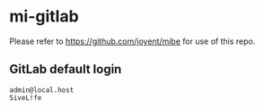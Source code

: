 mi-gitlab
=========

Please refer to https://github.com/joyent/mibe for use of this repo.

GitLab default login
--------------------

    admin@local.host
    5iveL!fe
